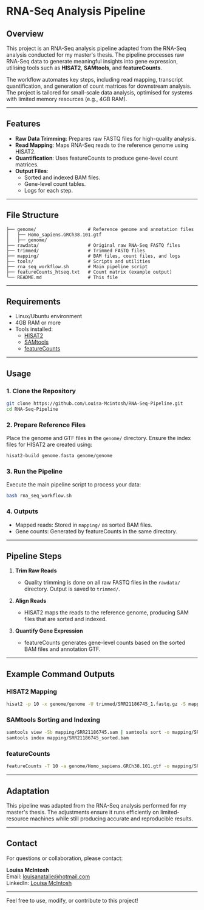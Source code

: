 # RNA-Seq Analysis Pipeline

## Overview

This project is an RNA-Seq analysis pipeline adapted from the RNA-Seq analysis conducted for my master's thesis. The pipeline processes raw RNA-Seq data to generate meaningful insights into gene expression, utilising tools such as **HISAT2**, **SAMtools**, and **featureCounts**.

The workflow automates key steps, including read mapping, transcript quantification, and generation of count matrices for downstream analysis. The project is tailored for small-scale data analysis, optimised for systems with limited memory resources (e.g., 4GB RAM).

---

## Features

- **Raw Data Trimming**: Prepares raw FASTQ files for high-quality analysis.
- **Read Mapping**: Maps RNA-Seq reads to the reference genome using HISAT2.
- **Quantification**: Uses featureCounts to produce gene-level count matrices.
- **Output Files**:
  - Sorted and indexed BAM files.
  - Gene-level count tables.
  - Logs for each step.

---

## File Structure

```
├── genome/                   # Reference genome and annotation files
│   ├── Homo_sapiens.GRCh38.101.gtf
│   ├── genome/
├── rawdata/                  # Original raw RNA-Seq FASTQ files
├── trimmed/                  # Trimmed FASTQ files
├── mapping/                  # BAM files, count files, and logs
├── tools/                    # Scripts and utilities
├── rna_seq_workflow.sh       # Main pipeline script
├── featureCounts_htseq.txt   # Count matrix (example output)
└── README.md                 # This file
```

---

## Requirements

- Linux/Ubuntu environment
- 4GB RAM or more
- Tools installed:
  - [HISAT2](https://daehwankimlab.github.io/hisat2/)
  - [SAMtools](http://www.htslib.org/)
  - [featureCounts](http://bioinf.wehi.edu.au/featureCounts/)

---

## Usage

### 1. Clone the Repository

```bash
git clone https://github.com/Louisa-Mcintosh/RNA-Seq-Pipeline.git
cd RNA-Seq-Pipeline
```

### 2. Prepare Reference Files

Place the genome and GTF files in the `genome/` directory. Ensure the index files for HISAT2 are created using:

```bash
hisat2-build genome.fasta genome/genome
```

### 3. Run the Pipeline

Execute the main pipeline script to process your data:

```bash
bash rna_seq_workflow.sh
```

### 4. Outputs

- Mapped reads: Stored in `mapping/` as sorted BAM files.
- Gene counts: Generated by featureCounts in the same directory.

---

## Pipeline Steps

1. **Trim Raw Reads**  
   - Quality trimming is done on all raw FASTQ files in the `rawdata/` directory. Output is saved to `trimmed/`.

2. **Align Reads**  
   - HISAT2 maps the reads to the reference genome, producing SAM files that are sorted and indexed.

3. **Quantify Gene Expression**  
   - featureCounts generates gene-level counts based on the sorted BAM files and annotation GTF.

---

## Example Command Outputs

### HISAT2 Mapping

```bash
hisat2 -p 10 -x genome/genome -U trimmed/SRR21186745_1.fastq.gz -S mapping/SRR21186745.sam
```

### SAMtools Sorting and Indexing

```bash
samtools view -Sb mapping/SRR21186745.sam | samtools sort -o mapping/SRR21186745_sorted.bam
samtools index mapping/SRR21186745_sorted.bam
```

### featureCounts

```bash
featureCounts -T 10 -a genome/Homo_sapiens.GRCh38.101.gtf -o mapping/SRR21186745_counts.txt mapping/SRR21186745_sorted.bam
```

---

## Adaptation

This pipeline was adapted from the RNA-Seq analysis performed for my master's thesis. The adjustments ensure it runs efficiently on limited-resource machines while still producing accurate and reproducible results.

---

## Contact

For questions or collaboration, please contact:

**Louisa McIntosh**  
Email: [louisanatalie@hotmail.com](mailto:louisanatalie@hotmail.com)  
LinkedIn: [Louisa McIntosh](https://www.linkedin.com/in/louisa-m-292640121/)

---

Feel free to use, modify, or contribute to this project!

